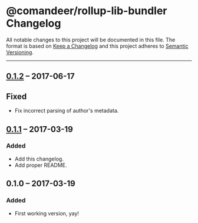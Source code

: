 # @comandeer/rollup-lib-bundler Changelog

All notable changes to this project will be documented in this file.
The format is based on [Keep a Changelog](http://keepachangelog.com/)
and this project adheres to [Semantic Versioning](http://semver.org/).

---

## [0.1.2] – 2017-06-17
## Fixed
* Fix incorrect parsing of author's metadata.

## [0.1.1] – 2017-03-19
### Added
* Add this changelog.
* Add proper README.

## 0.1.0 – 2017-03-19
### Added
* First working version, yay!

[0.1.2]: https://github.com/Comandeer/rollup-lib-bundler/compare/v0.1.1...v0.1.2
[0.1.1]: https://github.com/Comandeer/rollup-lib-bundler/compare/v0.1.0...v0.1.1
